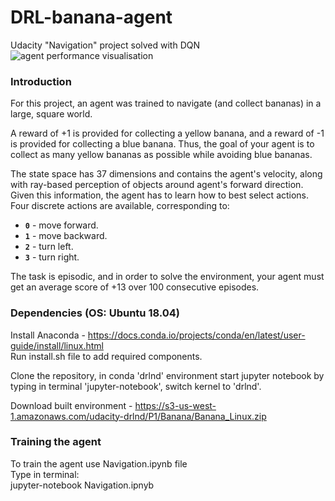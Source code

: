 # DRL-banana-agent

Udacity "Navigation" project solved with DQN
![agent performance visualisation](fin_banana.gif)

### Introduction  

For this project, an agent was trained to navigate (and collect bananas) in a large, square world.

A reward of +1 is provided for collecting a yellow banana, and a reward of -1 is provided for collecting a blue banana.  Thus, the goal of your agent is to collect as many yellow bananas as possible while avoiding blue bananas.  

The state space has 37 dimensions and contains the agent's velocity, along with ray-based perception of objects around agent's forward direction.  Given this information, the agent has to learn how to best select actions.  Four discrete actions are available, corresponding to:
- **`0`** - move forward.
- **`1`** - move backward.
- **`2`** - turn left.
- **`3`** - turn right.

The task is episodic, and in order to solve the environment, your agent must get an average score of +13 over 100 consecutive episodes.  

### Dependencies (OS: Ubuntu 18.04)  

Install Anaconda - https://docs.conda.io/projects/conda/en/latest/user-guide/install/linux.html  
Run install.sh file to add required components.

Clone the repository, in conda 'drlnd' environment start jupyter notebook by typing in terminal 'jupyter-notebook', switch kernel to 'drlnd'.


Download built environment - https://s3-us-west-1.amazonaws.com/udacity-drlnd/P1/Banana/Banana_Linux.zip 

### Training the agent
To train the agent use Navigation.ipynb file  
Type in terminal:  
	jupyter-notebook Navigation.ipnyb  
